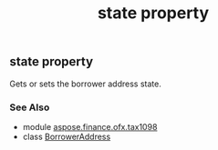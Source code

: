 ﻿---
title: state property
second_title: Aspose.Finance for Python via .NET API References
description: 
type: docs
weight: 90
url: /python-net/aspose.finance.ofx.tax1098/borroweraddress/state/
is_root: false
---

## state property


Gets or sets the borrower address state.

### See Also
* module [aspose.finance.ofx.tax1098](../../)
* class [BorrowerAddress](/finance/python-net/aspose.finance.ofx.tax1098/borroweraddress)
